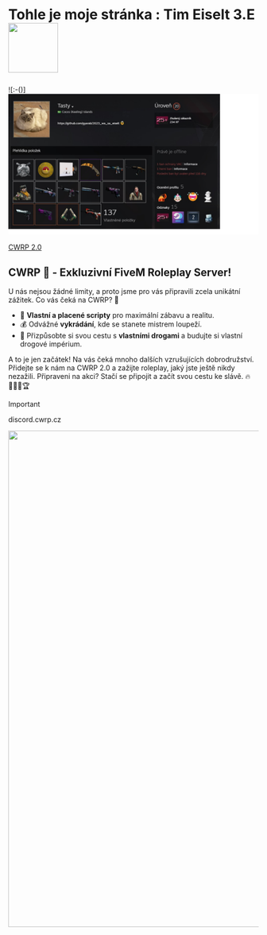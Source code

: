 # Tohle je moje stránka : Tim Eiselt 3.E <img src="https://media.discordapp.net/attachments/995477056425054230/999842645176234034/ezgif-4-04488ff962.gif" width="100" height="100" />

![:-()]
<img src="https://github.com/gyarab/2023_wa_sa_eiselt/blob/main/README/steam.jpg" />

[CWRP 2.0](https://cwrp.cz)

## CWRP 🍋 - Exkluzivní FiveM Roleplay Server!

U nás nejsou žádné limity, a proto jsme pro vás připravili zcela unikátní zážitek. Co vás čeká na CWRP? 🌟

- 🚀 **Vlastní a placené scripty** pro maximální zábavu a realitu.
- 💰 Odvážné **vykrádání**, kde se stanete mistrem loupeží.
- 🌿 Přizpůsobte si svou cestu s **vlastními drogami** a budujte si vlastní drogové impérium.

A to je jen začátek! Na vás čeká mnoho dalších vzrušujících dobrodružství. Přidejte se k nám na CWRP 2.0 a zažijte roleplay, jaký jste ještě nikdy nezažili. Připraveni na akci? Stačí se připojit a začít svou cestu ke slávě. 🔥👮‍♂️🚗🏆

> [!IMPORTANT]
> discord.cwrp.cz

<img src="https://media.discordapp.net/attachments/995477056425054230/999842645176234034/ezgif-4-04488ff962.gif" width="1000" height="1000" />
